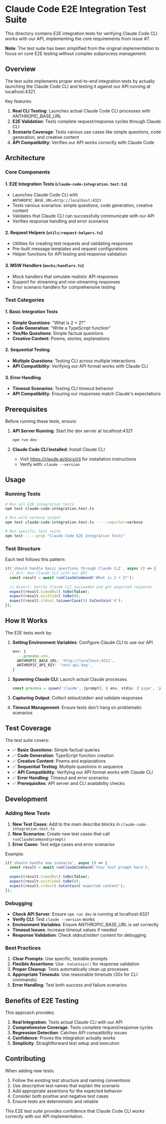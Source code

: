 # Claude Code E2E Integration Test Suite

This directory contains E2E integration tests for verifying Claude Code CLI works with our API, implementing the core requirements from issue #7.

**Note**: The test suite has been simplified from the original implementation to focus on core E2E testing without complex subprocess management.

## Overview

The test suite implements proper end-to-end integration tests by actually launching the Claude Code CLI and testing it against our API running at localhost:4321.

Key features:
1. **Real CLI Testing**: Launches actual Claude Code CLI processes with ANTHROPIC_BASE_URL
2. **E2E Validation**: Tests complete request/response cycles through Claude CLI
3. **Scenario Coverage**: Tests various use cases like simple questions, code generation, and creative content
4. **API Compatibility**: Verifies our API works correctly with Claude Code

## Architecture

### Core Components

#### 1. E2E Integration Tests (`claude-code-integration.test.ts`)
- Launches Claude Code CLI with `ANTHROPIC_BASE_URL=http://localhost:4321`
- Tests various scenarios: simple questions, code generation, creative content
- Validates that Claude CLI can successfully communicate with our API
- Verifies response handling and error scenarios

#### 2. Request Helpers (`utils/request-helpers.ts`)
- Utilities for creating test requests and validating responses
- Pre-built message templates and request configurations
- Helper functions for API testing and response validation

#### 3. MSW Handlers (`mocks/handlers.ts`)
- Mock handlers that simulate realistic API responses
- Support for streaming and non-streaming responses
- Error scenario handlers for comprehensive testing

### Test Categories

#### 1. Basic Integration Tests
- **Simple Questions**: "What is 2 + 2?"
- **Code Generation**: "Write a TypeScript function"
- **Yes/No Questions**: Simple factual questions
- **Creative Content**: Poems, stories, explanations

#### 2. Sequential Testing
- **Multiple Questions**: Testing CLI across multiple interactions
- **API Compatibility**: Verifying our API format works with Claude CLI

#### 3. Error Handling
- **Timeout Scenarios**: Testing CLI timeout behavior
- **API Compatibility**: Ensuring our responses match Claude's expectations

## Prerequisites

Before running these tests, ensure:

1. **API Server Running**: Start the dev server at localhost:4321
   ```bash
   npm run dev
   ```

2. **Claude Code CLI Installed**: Install Claude CLI
   - Visit https://claude.ai/docs/cli for installation instructions
   - Verify with: `claude --version`

## Usage

### Running Tests

```bash
# Run all E2E integration tests
npm test claude-code-integration.test.ts

# Run with verbose output
npm test claude-code-integration.test.ts -- --reporter=verbose

# Run specific test suite
npm test -- --grep "Claude Code E2E Integration Tests"
```

### Test Structure

Each test follows this pattern:

```typescript
it('should handle basic questions through Claude CLI', async () => {
  // Act: Run Claude CLI with our API
  const result = await runClaudeCommand('What is 2 + 2?');
  
  // Assert: Verify Claude CLI succeeded and got expected response
  expect(result.timedOut).toBe(false);
  expect(result.exitCode).toBe(0);
  expect(result.stdout.toLowerCase()).toContain('4');
});
```

## How It Works

The E2E tests work by:

1. **Setting Environment Variables**: Configure Claude CLI to use our API
   ```typescript
   env: {
     ...process.env,
     ANTHROPIC_BASE_URL: 'http://localhost:4321',
     ANTHROPIC_API_KEY: 'test-api-key',
   }
   ```

2. **Spawning Claude CLI**: Launch actual Claude processes
   ```typescript
   const process = spawn('claude', [prompt], { env, stdio: ['pipe', 'pipe', 'pipe'] });
   ```

3. **Capturing Output**: Collect stdout/stderr and validate responses
4. **Timeout Management**: Ensure tests don't hang on problematic scenarios

## Test Coverage

The test suite covers:

- ✅ **Basic Questions**: Simple factual queries
- ✅ **Code Generation**: TypeScript function creation
- ✅ **Creative Content**: Poems and explanations
- ✅ **Sequential Testing**: Multiple questions in sequence
- ✅ **API Compatibility**: Verifying our API format works with Claude CLI
- ✅ **Error Handling**: Timeout and error scenarios
- ✅ **Prerequisites**: API server and CLI availability checks

## Development

### Adding New Tests

1. **New Test Cases**: Add to the main describe blocks in `claude-code-integration.test.ts`
2. **New Scenarios**: Create new test cases that call `runClaudeCommand(prompt)`
3. **Error Cases**: Test edge cases and error scenarios

Example:
```typescript
it('should handle new scenario', async () => {
  const result = await runClaudeCommand('Your test prompt here');
  
  expect(result.timedOut).toBe(false);
  expect(result.exitCode).toBe(0);
  expect(result.stdout).toContain('expected content');
});
```

### Debugging

- **Check API Server**: Ensure `npm run dev` is running at localhost:4321
- **Verify CLI**: Test `claude --version` works
- **Environment Variables**: Ensure ANTHROPIC_BASE_URL is set correctly
- **Timeout Issues**: Increase timeout values if needed
- **Response Validation**: Check stdout/stderr content for debugging

### Best Practices

1. **Clear Prompts**: Use specific, testable prompts
2. **Flexible Assertions**: Use `.toContain()` for response validation
3. **Proper Cleanup**: Tests automatically clean up processes
4. **Appropriate Timeouts**: Use reasonable timeouts (30s for CLI commands)
5. **Error Handling**: Test both success and failure scenarios

## Benefits of E2E Testing

This approach provides:

1. **Real Integration**: Tests actual Claude CLI with our API
2. **Comprehensive Coverage**: Tests complete request/response cycles
3. **Regression Detection**: Catches API compatibility issues
4. **Confidence**: Proves the integration actually works
5. **Simplicity**: Straightforward test setup and execution

## Contributing

When adding new tests:

1. Follow the existing test structure and naming conventions
2. Use descriptive test names that explain the scenario
3. Add appropriate assertions for the expected behavior
4. Consider both positive and negative test cases
5. Ensure tests are deterministic and reliable

This E2E test suite provides confidence that Claude Code CLI works correctly with our API implementation.